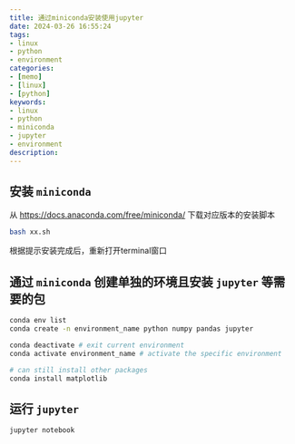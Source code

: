 ```yaml
---
title: 通过miniconda安装使用jupyter
date: 2024-03-26 16:55:24
tags:
- linux
- python
- environment
categories:
- [memo]
- [linux]
- [python]
keywords:
- linux
- python
- miniconda
- jupyter
- environment
description:
---
```


## 安装 `miniconda`

从 https://docs.anaconda.com/free/miniconda/ 下载对应版本的安装脚本

```bash
bash xx.sh
```

根据提示安装完成后，重新打开terminal窗口

## 通过 `miniconda` 创建单独的环境且安装 `jupyter` 等需要的包

```bash
conda env list
conda create -n environment_name python numpy pandas jupyter
```

```bash
conda deactivate # exit current environment
conda activate environment_name # activate the specific environment

# can still install other packages
conda install matplotlib
```

## 运行 `jupyter`

```bash
jupyter notebook
```
